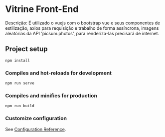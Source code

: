 # Vitrine Front-End
Descrição: É utilizado o vuejs com o bootstrap vue e seus componentes de estilização, axios para requisição e trabalho de forma assíncrona,
imagens aleatórias da API 'picsum.photos', para renderiza-las precisará de internet.

## Project setup
```
npm install
```

### Compiles and hot-reloads for development
```
npm run serve
```

### Compiles and minifies for production
```
npm run build
```

### Customize configuration
See [Configuration Reference](https://cli.vuejs.org/config/).
